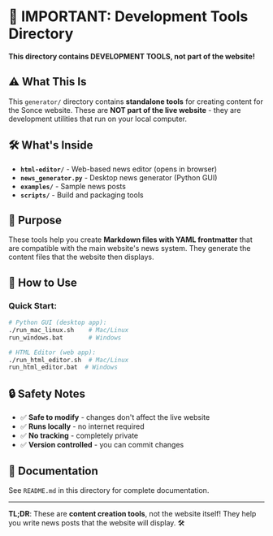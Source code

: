 # 🚨 IMPORTANT: Development Tools Directory

**This directory contains DEVELOPMENT TOOLS, not part of the website!**

## ⚠️ What This Is

This `generator/` directory contains **standalone tools** for creating content for the Sonce website. These are **NOT part of the live website** - they are development utilities that run on your local computer.

## 🛠️ What's Inside

- **`html-editor/`** - Web-based news editor (opens in browser)
- **`news_generator.py`** - Desktop news generator (Python GUI)
- **`examples/`** - Sample news posts
- **`scripts/`** - Build and packaging tools

## 🎯 Purpose

These tools help you create **Markdown files with YAML frontmatter** that are compatible with the main website's news system. They generate the content files that the website then displays.

## 🚀 How to Use

### Quick Start:
```bash
# Python GUI (desktop app):
./run_mac_linux.sh    # Mac/Linux
run_windows.bat       # Windows

# HTML Editor (web app):
./run_html_editor.sh  # Mac/Linux  
run_html_editor.bat  # Windows
```

## 🔒 Safety Notes

- ✅ **Safe to modify** - changes don't affect the live website
- ✅ **Runs locally** - no internet required
- ✅ **No tracking** - completely private
- ✅ **Version controlled** - you can commit changes

## 📖 Documentation

See `README.md` in this directory for complete documentation.

---

**TL;DR**: These are **content creation tools**, not the website itself! They help you write news posts that the website will display. 🛠️